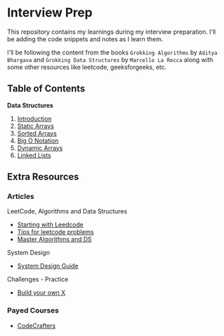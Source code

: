 # Interview Prep

This repository contains my learnings during my interview preparation. I'll be adding the code snippets and notes as I learn them.

I'll be following the content from the books `Grokking Algorithms` by `Aditya Bhargava` and `Grokking Data Structures` by `Marcello La Rocca` along with some other resources like leetcode, geeksforgeeks, etc.

## Table of Contents

**Data Structures**

1. [Introduction](./grokking-data-structures/01-ds-introduction/README.md)
2. [Static Arrays](./grokking-data-structures/02-static-arrays/README.md)
3. [Sorted Arrays](./grokking-data-structures/03-sorted-arrays/README.md)
4. [Big O Notation](./grokking-data-structures/04-big-o-notation/README.md)
5. [Dynamic Arrays](./grokking-data-structures/05-dynamic-arrays/README.md)
6. [Linked Lists](./grokking-data-structures/06-linked-lists/README.md)

## Extra Resources

### Articles

LeetCode, Algorithms and Data Structures

- [Starting with Leedcode](https://medium.com/algomaster-io/how-to-start-leetcode-in-2025-as-a-beginner-5306b44e42f9)
- [Tips for leetcode problems](https://medium.com/algomaster-io/leetcode-was-hard-until-i-learned-these-15-patterns-19d15f6d71f1)
- [Master Algorithms and DS](https://medium.com/algomaster-io/how-i-mastered-data-structures-and-algorithms-eb8c5273c56d)

System Design

- [System Design Guide](https://medium.com/algomaster-io/a-step-by-step-guide-to-system-design-interviews-a11fdc522d0d)

Challenges - Practice

- [Build your own X](https://github.com/codecrafters-io/build-your-own-x)

### Payed Courses

- [CodeCrafters](https://codecrafters.io/)
